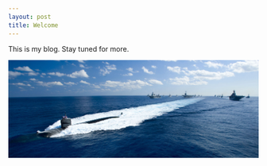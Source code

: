 ```yaml
---
layout: post
title: Welcome
---
```


This is my blog. Stay tuned for more.

![US Navy Submarine](images/US_Navy.jpg)
